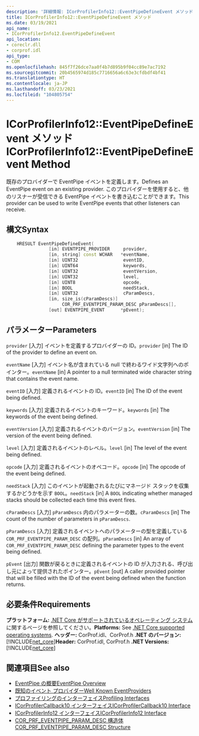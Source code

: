 ```yaml
---
description: '詳細情報: ICorProfilerInfo12::EventPipeDefineEvent メソッド'
title: ICorProfilerInfo12::EventPipeDefineEvent メソッド
ms.date: 03/19/2021
api_name:
- ICorProfilerInfo12.EventPipeDefineEvent
api_location:
- coreclr.dll
- corprof.idl
api_type:
- COM
ms.openlocfilehash: 845f7f26dce7aa0f4b7d895b9f04cc89e7ac7192
ms.sourcegitcommit: 20b4565974d185c7716656a6c63e3cfdbdf4bf41
ms.translationtype: HT
ms.contentlocale: ja-JP
ms.lasthandoff: 03/23/2021
ms.locfileid: "104805754"
---
```

# <a name="icorprofilerinfo12eventpipedefineevent-method"></a><span data-ttu-id="cd6f9-103">ICorProfilerInfo12::EventPipeDefineEvent メソッド</span><span class="sxs-lookup"><span data-stu-id="cd6f9-103">ICorProfilerInfo12::EventPipeDefineEvent Method</span></span>

<span data-ttu-id="cd6f9-104">既存のプロバイダーで EventPipe イベントを定義します。</span><span class="sxs-lookup"><span data-stu-id="cd6f9-104">Defines an EventPipe event on an existing provider.</span></span> <span data-ttu-id="cd6f9-105">このプロバイダーを使用すると、他のリスナーが受信できる EventPipe イベントを書き込むことができます。</span><span class="sxs-lookup"><span data-stu-id="cd6f9-105">This provider can be used to write EventPipe events that other listeners can receive.</span></span>
  
## <a name="syntax"></a><span data-ttu-id="cd6f9-106">構文</span><span class="sxs-lookup"><span data-stu-id="cd6f9-106">Syntax</span></span>  
  
```cpp  
    HRESULT EventPipeDefineEvent(
                [in] EVENTPIPE_PROVIDER     provider,
                [in, string] const WCHAR   *eventName,
                [in] UINT32                 eventID,
                [in] UINT64                 keywords,
                [in] UINT32                 eventVersion,
                [in] UINT32                 level,
                [in] UINT8                  opcode,
                [in] BOOL                   needStack,
                [in] UINT32                 cParamDescs,
                [in, size_is(cParamDescs)]
                     COR_PRF_EVENTPIPE_PARAM_DESC pParamDescs[],
                [out] EVENTPIPE_EVENT      *pEvent);
```  
  
## <a name="parameters"></a><span data-ttu-id="cd6f9-107">パラメーター</span><span class="sxs-lookup"><span data-stu-id="cd6f9-107">Parameters</span></span>

<span data-ttu-id="cd6f9-108">`provider` [入力] イベントを定義するプロバイダーの ID。</span><span class="sxs-lookup"><span data-stu-id="cd6f9-108">`provider` [in] The ID of the provider to define an event on.</span></span>

<span data-ttu-id="cd6f9-109">`eventName` [入力] イベント名が含まれている null で終わるワイド文字列へのポインター。</span><span class="sxs-lookup"><span data-stu-id="cd6f9-109">`eventName` [in] A pointer to a null terminated wide character string that contains the event name.</span></span>

<span data-ttu-id="cd6f9-110">`eventID` [入力] 定義されるイベントの ID。</span><span class="sxs-lookup"><span data-stu-id="cd6f9-110">`eventID` [in] The ID of the event being defined.</span></span>

<span data-ttu-id="cd6f9-111">`keywords` [入力] 定義されるイベントのキーワード。</span><span class="sxs-lookup"><span data-stu-id="cd6f9-111">`keywords` [in] The keywords of the event being defined.</span></span>

<span data-ttu-id="cd6f9-112">`eventVersion` [入力] 定義されるイベントのバージョン。</span><span class="sxs-lookup"><span data-stu-id="cd6f9-112">`eventVersion` [in] The version of the event being defined.</span></span>

<span data-ttu-id="cd6f9-113">`level` [入力] 定義されるイベントのレベル。</span><span class="sxs-lookup"><span data-stu-id="cd6f9-113">`level` [in] The level of the event being defined.</span></span>

<span data-ttu-id="cd6f9-114">`opcode` [入力] 定義されるイベントのオペコード。</span><span class="sxs-lookup"><span data-stu-id="cd6f9-114">`opcode` [in] The opcode of the event being defined.</span></span>

<span data-ttu-id="cd6f9-115">`needStack` [入力] このイベントが起動されるたびにマネージド スタックを収集するかどうかを示す `BOOL`。</span><span class="sxs-lookup"><span data-stu-id="cd6f9-115">`needStack` [in] A `BOOL` indicating whether managed stacks should be collected each time this event fires.</span></span>

<span data-ttu-id="cd6f9-116">`cParamDescs` [入力] `pParamDescs` 内のパラメーターの数。</span><span class="sxs-lookup"><span data-stu-id="cd6f9-116">`cParamDescs` [in] The count of the number of parameters in `pParamDescs`.</span></span>

<span data-ttu-id="cd6f9-117">`pParamDescs` [入力] 定義されるイベントへのパラメーターの型を定義している `COR_PRF_EVENTPIPE_PARAM_DESC` の配列。</span><span class="sxs-lookup"><span data-stu-id="cd6f9-117">`pParamDescs` [in] An array of `COR_PRF_EVENTPIPE_PARAM_DESC` defining the parameter types to the event being defined.</span></span>

<span data-ttu-id="cd6f9-118">`pEvent` [出力] 関数が戻るときに定義されるイベントの ID が入力される、呼び出し元によって提供されたポインター。</span><span class="sxs-lookup"><span data-stu-id="cd6f9-118">`pEvent` [out] A caller provided pointer that will be filled with the ID of the event being defined when the function returns.</span></span>

## <a name="requirements"></a><span data-ttu-id="cd6f9-119">必要条件</span><span class="sxs-lookup"><span data-stu-id="cd6f9-119">Requirements</span></span>  

<span data-ttu-id="cd6f9-120">**プラットフォーム:** [.NET Core がサポートされているオペレーティング システム](../../../core/install/windows.md?pivots=os-windows)に関するページを参照してください。</span><span class="sxs-lookup"><span data-stu-id="cd6f9-120">**Platforms:** See [.NET Core supported operating systems](../../../core/install/windows.md?pivots=os-windows).</span></span>
<span data-ttu-id="cd6f9-121">**ヘッダー:** CorProf.idl、CorProf.h **.NET のバージョン:** [!INCLUDE[net_core](../../../../includes/net-core-50-md.md)]</span><span class="sxs-lookup"><span data-stu-id="cd6f9-121">**Header:** CorProf.idl, CorProf.h **.NET Versions:** [!INCLUDE[net_core](../../../../includes/net-core-50-md.md)]</span></span>
  
## <a name="see-also"></a><span data-ttu-id="cd6f9-122">関連項目</span><span class="sxs-lookup"><span data-stu-id="cd6f9-122">See also</span></span>

- [<span data-ttu-id="cd6f9-123">EventPipe の概要</span><span class="sxs-lookup"><span data-stu-id="cd6f9-123">EventPipe Overview</span></span>](../../../core/diagnostics/eventpipe.md)
- [<span data-ttu-id="cd6f9-124">既知のイベント プロバイダー</span><span class="sxs-lookup"><span data-stu-id="cd6f9-124">Well Known EventProviders</span></span>](../../../core/diagnostics/well-known-event-providers.md)
- [<span data-ttu-id="cd6f9-125">プロファイリングのインターフェイス</span><span class="sxs-lookup"><span data-stu-id="cd6f9-125">Profiling Interfaces</span></span>](profiling-interfaces.md)
- [<span data-ttu-id="cd6f9-126">ICorProfilerCallback10 インターフェイス</span><span class="sxs-lookup"><span data-stu-id="cd6f9-126">ICorProfilerCallback10 Interface</span></span>](icorprofilercallback10-interface.md)
- [<span data-ttu-id="cd6f9-127">ICorProfilerInfo12 インターフェイス</span><span class="sxs-lookup"><span data-stu-id="cd6f9-127">ICorProfilerInfo12 Interface</span></span>](icorprofilerinfo12-interface.md)
- [<span data-ttu-id="cd6f9-128">COR_PRF_EVENTPIPE_PARAM_DESC 構造体</span><span class="sxs-lookup"><span data-stu-id="cd6f9-128">COR_PRF_EVENTPIPE_PARAM_DESC Structure</span></span>](cor-prf-eventpipe-param-desc-structure.md)
